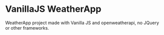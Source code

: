 # VanillaJS WeatherApp
WeatherApp project made with Vanilla JS and openweatherapi, no JQuery or other frameworks.
